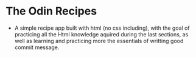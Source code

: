 # The Odin Recipes
- A simple recipe app built with html (no css including), with the goal of practicing all the Html knowledge aquired during the last sections, as well as learning and practicing more the essentials of writting good commit message.